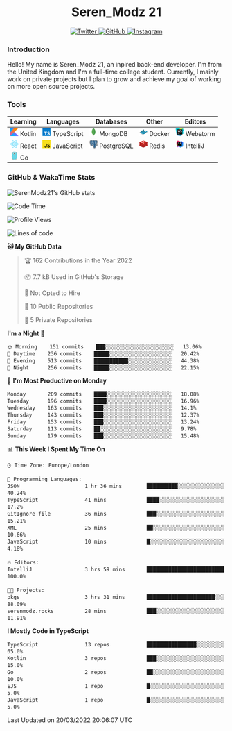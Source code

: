<div align="center">
  <h1>Seren_Modz 21</h1>
  <a href="https://twitter.com/SerenModz21">
    <img alt="Twitter" src="https://img.shields.io/badge/twitter%20-%231DA1F2.svg?&style=for-the-badge&logo=Twitter&logoColor=white">
  </a>
  <a href="https://github.com/SerenModz21">
    <img alt="GitHub" src="https://img.shields.io/badge/github%20-%23121011.svg?&style=for-the-badge&logo=github&logoColor=white">
  </a>
  <a href="https://www.instagram.com/serenmodz21">
    <img alt="Instagram" src="https://img.shields.io/badge/instagram%20-%23E4405F.svg?&style=for-the-badge&logo=Instagram&logoColor=white">
  </a>
</div>

### Introduction

Hello! My name is Seren_Modz 21, an inpired back-end developer. I'm from the United Kingdom and I'm a full-time college student. Currently, I mainly work on private projects but I plan to grow and achieve my goal of working on more open source projects. 

### Tools

 **Learning**                                        | **Languages**                                               | **Databases**                                               | **Other**                                           | **Editors**                                                  
-----------------------------------------------------|-------------------------------------------------------------|-------------------------------------------------------------|-----------------------------------------------------|--------------------------------------------------------------
 <img width="19px" src="./assets/kotlin.svg"> Kotlin | <img width="19px" src="./assets/typescript.svg"> TypeScript | <img width="19px" src="./assets/mongodb.svg"> MongoDB       | <img width="19px" src="./assets/docker.svg"> Docker | <img width="19px" src="./assets/webstorm.svg"> Webstorm      
 <img width="19px" src="./assets/react.svg"> React   | <img width="19px" src="./assets/javascript.svg"> JavaScript | <img width="19px" src="./assets/postgresql.svg"> PostgreSQL | <img width="19px" src="./assets/redis.svg"> Redis   | <img width="19px" src="./assets/intellij-idea.svg"> IntelliJ
 <img width="19px" src="./assets/go.svg"> Go         |                                                             |                                                             |                                                     |                                                                                                               

### GitHub & WakaTime Stats

![SerenModz21's GitHub stats](https://github-readme-stats.vercel.app/api?username=SerenModz21&show_icons=true&theme=dark)

<!--START_SECTION:waka-->
![Code Time](http://img.shields.io/badge/Code%20Time-1%2C329%20hrs%2056%20mins-blue)

![Profile Views](http://img.shields.io/badge/Profile%20Views-114-blue)

![Lines of code](https://img.shields.io/badge/From%20Hello%20World%20I%27ve%20Written-7%20Thousand%20lines%20of%20code-blue)

**🐱 My GitHub Data** 

> 🏆 162 Contributions in the Year 2022
 > 
> 📦 7.7 kB Used in GitHub's Storage 
 > 
> 🚫 Not Opted to Hire
 > 
> 📜 10 Public Repositories 
 > 
> 🔑 5 Private Repositories  
 > 
**I'm a Night 🦉** 

```text
🌞 Morning    151 commits    ███░░░░░░░░░░░░░░░░░░░░░░   13.06% 
🌆 Daytime    236 commits    █████░░░░░░░░░░░░░░░░░░░░   20.42% 
🌃 Evening    513 commits    ███████████░░░░░░░░░░░░░░   44.38% 
🌙 Night      256 commits    █████░░░░░░░░░░░░░░░░░░░░   22.15%

```
📅 **I'm Most Productive on Monday** 

```text
Monday       209 commits    ████░░░░░░░░░░░░░░░░░░░░░   18.08% 
Tuesday      196 commits    ████░░░░░░░░░░░░░░░░░░░░░   16.96% 
Wednesday    163 commits    ███░░░░░░░░░░░░░░░░░░░░░░   14.1% 
Thursday     143 commits    ███░░░░░░░░░░░░░░░░░░░░░░   12.37% 
Friday       153 commits    ███░░░░░░░░░░░░░░░░░░░░░░   13.24% 
Saturday     113 commits    ██░░░░░░░░░░░░░░░░░░░░░░░   9.78% 
Sunday       179 commits    ███░░░░░░░░░░░░░░░░░░░░░░   15.48%

```


📊 **This Week I Spent My Time On** 

```text
⌚︎ Time Zone: Europe/London

💬 Programming Languages: 
JSON                     1 hr 36 mins        ██████████░░░░░░░░░░░░░░░   40.24% 
TypeScript               41 mins             ████░░░░░░░░░░░░░░░░░░░░░   17.2% 
GitIgnore file           36 mins             ███░░░░░░░░░░░░░░░░░░░░░░   15.21% 
XML                      25 mins             ██░░░░░░░░░░░░░░░░░░░░░░░   10.66% 
JavaScript               10 mins             █░░░░░░░░░░░░░░░░░░░░░░░░   4.18%

🔥 Editors: 
IntelliJ                 3 hrs 59 mins       █████████████████████████   100.0%

🐱‍💻 Projects: 
pkgs                     3 hrs 31 mins       ██████████████████████░░░   88.09% 
serenmodz.rocks          28 mins             ███░░░░░░░░░░░░░░░░░░░░░░   11.91%

```

**I Mostly Code in TypeScript** 

```text
TypeScript               13 repos            ████████████████░░░░░░░░░   65.0% 
Kotlin                   3 repos             ███░░░░░░░░░░░░░░░░░░░░░░   15.0% 
Go                       2 repos             ██░░░░░░░░░░░░░░░░░░░░░░░   10.0% 
EJS                      1 repo              █░░░░░░░░░░░░░░░░░░░░░░░░   5.0% 
JavaScript               1 repo              █░░░░░░░░░░░░░░░░░░░░░░░░   5.0%

```



 Last Updated on 20/03/2022 20:06:07 UTC
<!--END_SECTION:waka-->
